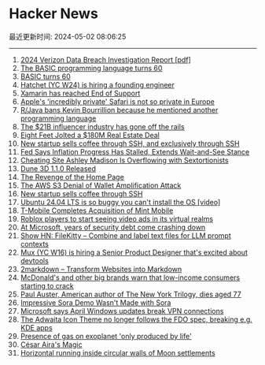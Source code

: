 # Hacker News

最近更新时间: 2024-05-02 08:06:25

--- 
1. [2024 Verizon Data Breach Investigation Report [pdf]](https://www.verizon.com/business/resources/T5be/reports/2024-dbir-data-breach-investigations-report.pdf) 
2. [The BASIC programming language turns 60](https://arstechnica.com/gadgets/2024/05/the-basic-programming-language-turns-60/) 
3. [BASIC turns 60](https://arstechnica.com/gadgets/2024/05/the-basic-programming-language-turns-60/) 
4. [Hatchet (YC W24) is hiring a founding engineer](https://www.ycombinator.com/companies/hatchet-2/jobs/SNpCmgI-founding-engineer) 
5. [Xamarin has reached End of Support](https://dotnet.microsoft.com/en-us/platform/support/policy/xamarin) 
6. [Apple's 'incredibly private' Safari is not so private in Europe](https://www.theregister.com/2024/04/30/apple_safari_europe_tracking/) 
7. [R/Java bans Kevin Bourrillion because he mentioned another programming language](https://twitter.com/kevinb9n/status/1785066830966690126) 
8. [The $21B influencer industry has gone off the rails](https://www.businessinsider.com/influencer-industry-marketing-fraud-discrimination-unethical-deals-content-creators-brands-2024-4) 
9. [Eight Feet Jolted a $180M Real Estate Deal](https://www.nytimes.com/interactive/2024/04/19/realestate/st-francis-college-brooklyn.html) 
10. [New startup sells coffee through SSH, and exclusively through SSH](https://www.terminal.shop/) 
11. [Fed Says Inflation Progress Has Stalled, Extends Wait-and-See Stance](https://www.wsj.com/economy/central-banking/fed-says-inflation-progress-has-stalled-and-extends-wait-and-see-rate-stance-51b74bbf) 
12. [Cheating Site Ashley Madison Is Overflowing with Sextortionists](https://gizmodo.com/ashley-madison-ftc-sextortion-blackmail-paypal-facebook-1851444552) 
13. [Dune 3D 1.1.0 Released](https://github.com/dune3d/dune3d/releases/tag/v1.1.0) 
14. [The Revenge of the Home Page](https://www.newyorker.com/culture/infinite-scroll/the-revenge-of-the-home-page) 
15. [The AWS S3 Denial of Wallet Amplification Attack](https://blog.limbus-medtec.com/the-aws-s3-denial-of-wallet-amplification-attack-bc5a97cc041d?gi=67ac052cc1ce) 
16. [New startup sells coffee through SSH](https://www.terminal.shop/) 
17. [Ubuntu 24.04 LTS is so buggy you can't install the OS [video]](https://www.youtube.com/watch?v=g1__qfYXtv0) 
18. [T-Mobile Completes Acquisition of Mint Mobile](https://www.t-mobile.com/news/business/t-mobile-closes-acquisition-mint-and-ultra-mobile) 
19. [Roblox players to start seeing video ads in its virtual realms](https://www.reuters.com/technology/roblox-players-start-seeing-video-ads-its-virtual-realms-2024-05-01/) 
20. [At Microsoft, years of security debt come crashing down](https://www.cybersecuritydive.com/news/microsoft-security-debt-crashing-down/714685/) 
21. [Show HN: FileKitty – Combine and label text files for LLM prompt contexts](https://github.com/banagale/FileKitty) 
22. [Mux (YC W16) is hiring a Senior Product Designer that's excited about devtools](https://mux.com/jobs?j=product-designer) 
23. [2markdown – Transform Websites into Markdown](https://2markdown.com/) 
24. [McDonald's and other big brands warn that low-income consumers starting to crack](https://www.cnbc.com/2024/04/30/companies-from-mcdonalds-to-3m-warn-inflation-is-squeezing-consumers.html) 
25. [Paul Auster, American author of The New York Trilogy, dies aged 77](https://www.theguardian.com/books/2024/may/01/paul-auster-dies-aged-77-death-american-author-new-york-trilogy) 
26. [Impressive Sora Demo Wasn't Made with Sora](https://futurism.com/the-byte/openai-sora-demo) 
27. [Microsoft says April Windows updates break VPN connections](https://www.bleepingcomputer.com/news/microsoft/microsoft-says-april-windows-updates-break-vpn-connections/) 
28. [The Adwaita Icon Theme no longer follows the FDO spec, breaking e.g. KDE apps](https://cullmann.io/posts/kate-and-icons/) 
29. [Presence of gas on exoplanet 'only produced by life'](https://www.earth.com/news/planet-k2-18-b-studied-again-confirm-presence-dms-gas-only-produced-by-life/) 
30. [César Aira's Magic](https://www.thedial.world/issue-15/cesar-aira-profile) 
31. [Horizontal running inside circular walls of Moon settlements](https://royalsocietypublishing.org/doi/10.1098/rsos.231906) 
